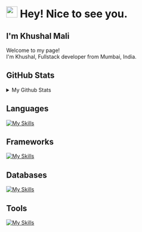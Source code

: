 
<h1><img src="https://emojis.slackmojis.com/emojis/images/1531849430/4246/blob-sunglasses.gif?1531849430" width="30"/> Hey! Nice to see you.</h1>
<h2>I'm Khushal Mali</h2>
<p>Welcome to my page! </br> I'm Khushal, Fullstack developer from Mumbai, India.

</h4>

<h2>GitHub Stats</h2>
<details>
<summary> 
My Github Stats
</summary>

![Khushal' Github Stats](https://github-readme-stats.vercel.app/api?username=khushal8448=contribs,prs&show_icons=true&bg_color=0d1116&title_color=ce09ec&text_color=a4aacb&icon_color=007ec6)

![Khushal' Streak](https://github-readme-streak-stats.herokuapp.com/?user=khushal8448=dark&count_private=true&bg_color=0d1116&title_color=ce09ec&text_color=a4aacb&icon_color=007ec6)

</details>

<h2>Languages</h2>

[![My Skills](https://skillicons.dev/icons?i=ts,js)](https://skillicons.dev)

<h2>Frameworks</h2>
  
[![My Skills](https://skillicons.dev/icons?i=express,react,nextjs,tailwindcss)](https://skillicons.dev)

<h2>Databases</h2>
  
[![My Skills](https://skillicons.dev/icons?i=postgres,redis,mongo)](https://skillicons.dev)

<h2>Tools</h2>
 
[![My Skills](https://skillicons.dev/icons?i=prisma,git,docker,vscode)](https://skillicons.dev)
